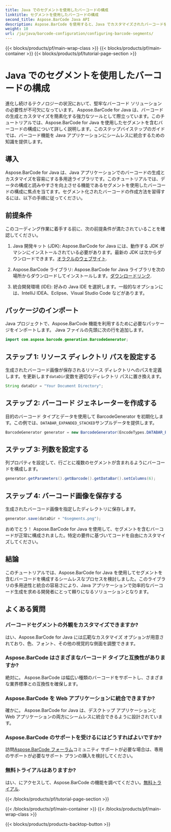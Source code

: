 ```yaml
---
title: Java でのセグメントを使用したバーコードの構成
linktitle: セグメントを使用したバーコードの構成
second_title: Aspose.BarCode Java API
description: Aspose.BarCode を使用すると、Java でカスタマイズされたバーコードを簡単に生成できます。多用途で効率的で、開発者にとって使いやすい。
weight: 10
url: /ja/java/barcode-configuration/configuring-barcode-segments/
---
```


{{< blocks/products/pf/main-wrap-class >}}
{{< blocks/products/pf/main-container >}}
{{< blocks/products/pf/tutorial-page-section >}}

# Java でのセグメントを使用したバーコードの構成


進化し続けるテクノロジーの状況において、堅牢なバーコード ソリューションの必要性が不可欠になっています。 Aspose.BarCode for Java は、バーコードの生成とカスタマイズを簡素化する強力なツールとして際立っています。このチュートリアルでは、Aspose.BarCode for Java を使用したセグメントを含むバーコードの構成について詳しく説明します。このステップバイステップのガイドでは、バーコード機能を Java アプリケーションにシームレスに統合するための知識を提供します。

## 導入

Aspose.BarCode for Java は、Java アプリケーションでのバーコードの生成とカスタマイズを容易にする多用途ライブラリです。このチュートリアルでは、データの構成と読みやすさを向上させる機能であるセグメントを使用したバーコードの構成に焦点を当てます。セグメント化されたバーコードの作成方法を習得するには、以下の手順に従ってください。

## 前提条件

このコーディング作業に着手する前に、次の前提条件が満たされていることを確認してください。

1.  Java 開発キット (JDK): Aspose.BarCode for Java には、動作する JDK がマシンにインストールされている必要があります。最新の JDK は次からダウンロードできます。[オラクルのウェブサイト](https://www.oracle.com/java/technologies/javase-downloads.html).

2. Aspose.BarCode ライブラリ: Aspose.BarCode for Java ライブラリを次の場所からダウンロードしてインストールします。[ダウンロードリンク](https://releases.aspose.com/barcode/java/).

3. 統合開発環境 (IDE): 好みの Java IDE を選択します。一般的なオプションには、IntelliJ IDEA、Eclipse、Visual Studio Code などがあります。

## パッケージのインポート

Java プロジェクトで、Aspose.BarCode 機能を利用するために必要なパッケージをインポートします。 Java ファイルの先頭に次の行を追加します。

```java
import com.aspose.barcode.generation.BarcodeGenerator;
```

## ステップ 1: リソース ディレクトリ パスを設定する

生成されたバーコード画像が保存されるリソース ディレクトリへのパスを定義します。を更新します`dataDir`変数を適切なディレクトリ パスに置き換えます。

```java
String dataDir = "Your Document Directory";
```

## ステップ 2: バーコード ジェネレーターを作成する

目的のバーコード タイプとデータを使用して BarcodeGenerator を初期化します。この例では、`DATABAR_EXPANDED_STACKED`サンプルデータを提供します。

```java
BarcodeGenerator generator = new BarcodeGenerator(EncodeTypes.DATABAR_EXPANDED_STACKED, "(01)98898765432106(3202)012345(15)991231");
```

## ステップ 3: 列数を設定する

列プロパティを設定して、行ごとに複数のセグメントが含まれるようにバーコードを構成します。

```java
generator.getParameters().getBarcode().getDataBar().setColumns(6);
```

## ステップ 4: バーコード画像を保存する

生成されたバーコード画像を指定したディレクトリに保存します。

```java
generator.save(dataDir + "6segments.png");
```

おめでとう！ Aspose.BarCode for Java を使用して、セグメントを含むバーコードが正常に構成されました。特定の要件に基づいてコードを自由にカスタマイズしてください。

## 結論

このチュートリアルでは、Aspose.BarCode for Java を使用してセグメントを含むバーコードを構成するシームレスなプロセスを検討しました。このライブラリの多用途性と統合の容易さにより、Java アプリケーションで効率的なバーコード生成を求める開発者にとって頼りになるソリューションとなります。

## よくある質問

### バーコードセグメントの外観をカスタマイズできますか?
はい、Aspose.BarCode for Java には広範なカスタマイズ オプションが用意されており、色、フォント、その他の視覚的な側面を調整できます。

### Aspose.BarCode はさまざまなバーコード タイプと互換性がありますか?
絶対に。 Aspose.BarCode は幅広い種類のバーコードをサポートし、さまざまな業界標準との互換性を確保します。

### Aspose.BarCode を Web アプリケーションに統合できますか?
確かに。 Aspose.BarCode for Java は、デスクトップ アプリケーションと Web アプリケーションの両方にシームレスに統合できるように設計されています。

### Aspose.BarCode のサポートを受けるにはどうすればよいですか?
訪問[Aspose.BarCode フォーラム](https://forum.aspose.com/c/barcode/13)コミュニティ サポートが必要な場合は、専用のサポートが必要なサポート プランの購入を検討してください。

### 無料トライアルはありますか?
はい、にアクセスして、Aspose.BarCode の機能を調べてください。[無料トライアル](https://releases.aspose.com/).

{{< /blocks/products/pf/tutorial-page-section >}}

{{< /blocks/products/pf/main-container >}}
{{< /blocks/products/pf/main-wrap-class >}}

{{< blocks/products/products-backtop-button >}}
